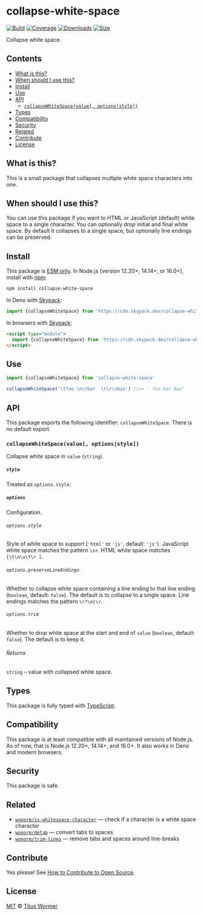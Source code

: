 # collapse-white-space

[![Build][build-badge]][build]
[![Coverage][coverage-badge]][coverage]
[![Downloads][downloads-badge]][downloads]
[![Size][size-badge]][size]

Collapse white space.

## Contents

*   [What is this?](#what-is-this)
*   [When should I use this?](#when-should-i-use-this)
*   [Install](#install)
*   [Use](#use)
*   [API](#api)
    *   [`collapseWhiteSpace(value[, options|style])`](#collapsewhitespacevalue-optionsstyle)
*   [Types](#types)
*   [Compatibility](#compatibility)
*   [Security](#security)
*   [Related](#related)
*   [Contribute](#contribute)
*   [License](#license)

## What is this?

This is a small package that collapses multiple white space characters into one.

## When should I use this?

You can use this package if you want to HTML or JavaScript (default) white space
to a single character.
You can optionally drop initial and final white space.
By default it collapses to a single space, but optionally line endings can be
preserved.

## Install

This package is [ESM only][esm].
In Node.js (version 12.20+, 14.14+, or 16.0+), install with [npm][]:

```sh
npm install collapse-white-space
```

In Deno with [Skypack][]:

```js
import {collapseWhiteSpace} from 'https://cdn.skypack.dev/collapse-white-space@2?dts'
```

In browsers with [Skypack][]:

```html
<script type="module">
  import {collapseWhiteSpace} from 'https://cdn.skypack.dev/collapse-white-space@2?min'
</script>
```

## Use

```js
import {collapseWhiteSpace} from 'collapse-white-space'

collapseWhiteSpace('\tfoo \n\tbar  \t\r\nbaz') //=> ' foo bar baz'
```

## API

This package exports the following identifier: `collapseWhiteSpace`.
There is no default export.

### `collapseWhiteSpace(value[, options|style])`

Collapse white space in `value` (`string`).

##### `style`

Treated as `options.style`.

##### `options`

Configuration.

###### `options.style`

Style of white space to support (`'html'` or `'js'`, default: `'js'`).
JavaScript white space matches the pattern `\s+`.
HTML white space matches `[\t\n\v\f\r ]`.

###### `options.preserveLineEndings`

Whether to collapse white space containing a line ending to that line ending
(`boolean`, default: `false`).
The default is to collapse to a single space.
Line endings matches the pattern `\r?\n|\r`.

###### `options.trim`

Whether to drop white space at the start and end of `value` (`boolean`, default:
`false`).
The default is to keep it.

###### Returns

`string` – value with collapsed white space.

## Types

This package is fully typed with [TypeScript][].

## Compatibility

This package is at least compatible with all maintained versions of Node.js.
As of now, that is Node.js 12.20+, 14.14+, and 16.0+.
It also works in Deno and modern browsers.

## Security

This package is safe.

## Related

*   [`wooorm/is-whitespace-character`](https://github.com/wooorm/is-whitespace-character)
    — check if a character is a white space character
*   [`wooorm/detab`](https://github.com/wooorm/detab)
    — convert tabs to spaces
*   [`wooorm/trim-lines`](https://github.com/wooorm/trim-lines)
    — remove tabs and spaces around line-breaks

## Contribute

Yes please!
See [How to Contribute to Open Source][contribute].

## License

[MIT][license] © [Titus Wormer][author]

<!-- Definitions -->

[build-badge]: https://github.com/wooorm/collapse-white-space/workflows/main/badge.svg

[build]: https://github.com/wooorm/collapse-white-space/actions

[coverage-badge]: https://img.shields.io/codecov/c/github/wooorm/collapse-white-space.svg

[coverage]: https://codecov.io/github/wooorm/collapse-white-space

[downloads-badge]: https://img.shields.io/npm/dm/collapse-white-space.svg

[downloads]: https://www.npmjs.com/package/collapse-white-space

[size-badge]: https://img.shields.io/bundlephobia/minzip/collapse-white-space.svg

[size]: https://bundlephobia.com/result?p=collapse-white-space

[npm]: https://docs.npmjs.com/cli/install

[skypack]: https://www.skypack.dev

[license]: license

[author]: https://wooorm.com

[esm]: https://gist.github.com/sindresorhus/a39789f98801d908bbc7ff3ecc99d99c

[typescript]: https://www.typescriptlang.org

[contribute]: https://opensource.guide/how-to-contribute/
